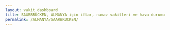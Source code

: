 ```yaml
---
layout: vakit_dashboard
title: SAARBRUCKEN, ALMANYA için iftar, namaz vakitleri ve hava durumu - ilçe/eyalet seç
permalink: /ALMANYA/SAARBRUCKEN/
---
```


<script type="text/javascript">
  var GLOBAL_COUNTRY = 'ALMANYA';
  var GLOBAL_CITY = 'SAARBRUCKEN';
  var GLOBAL_STATE = '';
  var lat = 72;
  var lon = 21;
</script>
